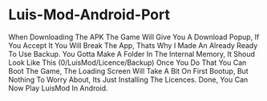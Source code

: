 # Luis-Mod-Android-Port
When Downloading The APK The Game Will Give You A Download Popup, If You Accept It You Will Break The App, Thats Why I Made An Already Ready To Use Backup.
You Gotta Make A Folder In The Internal Memory, It Shoud Look Like This (0/LuisMod/Licence/Backup) Once You Do That You Can Boot The Game, The Loading Screen Will Take A Bit On First Bootup, But Nothing To Worry About, Its Just Installing The Licences. Done, You Can Now Play LuisMod In Android.
